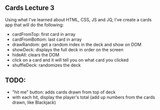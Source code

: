 Cards Lecture 3
---------------

Using what I've learned about HTML, CSS, JS and JQ, I've create a cards app that will do the following:

- cardFromTop: first card in array
- cardFromBottom: last card in array
- drawRandom: get a random index in the deck and show on DOM
- showDeck: displays the full deck in order on the screen
- hideAll: clears the DOM
- click on a card and it will tell you on what card you clicked
- shuffleDeck: randomizes the deck

TODO:
-----

- "hit me" button: adds cards drawn from top of deck
- with each hit, display the player's total (add up numbers from the cards drawn, like Blackjack)
